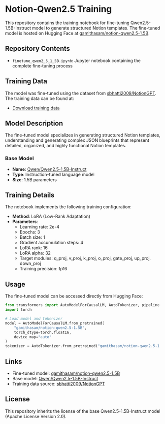 # Notion-Qwen2.5 Training

This repository contains the training notebook for fine-tuning Qwen2.5-1.5B-Instruct model to generate structured Notion templates. The fine-tuned model is hosted on Hugging Face at [gamithasam/notion-qwen2.5-1.5B](https://huggingface.co/gamithasam/notion-qwen2.5-1.5B).

## Repository Contents

- `finetune_qwen2_5_1_5B.ipynb`: Jupyter notebook containing the complete fine-tuning process

## Training Data

The model was fine-tuned using the dataset from [sbhatti2009/NotionGPT](https://huggingface.co/spaces/sbhatti2009/NotionGPT). The training data can be found at:
- [Download training data](https://huggingface.co/spaces/sbhatti2009/NotionGPT/resolve/main/data/finetuning_data_cot_v12.jsonl)

## Model Description

The fine-tuned model specializes in generating structured Notion templates, understanding and generating complex JSON blueprints that represent detailed, organized, and highly functional Notion templates.

### Base Model
- **Name**: [Qwen/Qwen2.5-1.5B-Instruct](https://huggingface.co/Qwen/Qwen2.5-1.5B-Instruct)
- **Type**: Instruction-tuned language model
- **Size**: 1.5B parameters

## Training Details

The notebook implements the following training configuration:

- **Method**: LoRA (Low-Rank Adaptation)
- **Parameters**:
  - Learning rate: 2e-4
  - Epochs: 3
  - Batch size: 1
  - Gradient accumulation steps: 4
  - LoRA rank: 16
  - LoRA alpha: 32
  - Target modules: q_proj, v_proj, k_proj, o_proj, gate_proj, up_proj, down_proj
  - Training precision: fp16

## Usage

The fine-tuned model can be accessed directly from Hugging Face:

```python
from transformers import AutoModelForCausalLM, AutoTokenizer, pipeline
import torch

# Load model and tokenizer
model = AutoModelForCausalLM.from_pretrained(
    "gamithasam/notion-qwen2.5-1.5B",
    torch_dtype=torch.float16,
    device_map="auto"
)
tokenizer = AutoTokenizer.from_pretrained("gamithasam/notion-qwen2.5-1.5B")
```

## Links

- Fine-tuned model: [gamithasam/notion-qwen2.5-1.5B](https://huggingface.co/gamithasam/notion-qwen2.5-1.5B)
- Base model: [Qwen/Qwen2.5-1.5B-Instruct](https://huggingface.co/Qwen/Qwen2.5-1.5B-Instruct)
- Training data source: [sbhatti2009/NotionGPT](https://huggingface.co/spaces/sbhatti2009/NotionGPT)

## License

This repository inherits the license of the base Qwen2.5-1.5B-Instruct model (Apache License Version 2.0).
